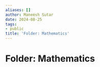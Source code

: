 ```yaml
---
aliases: []
author: Maneesh Sutar
date: 2024-08-25
tags:
- public
title: 'Folder: Mathematics'
---
```


# Folder: Mathematics
